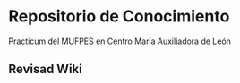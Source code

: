 # Repositorio de Conocimiento
Practicum del MUFPES en Centro María Auxiliadora de León

## Revisad Wiki
